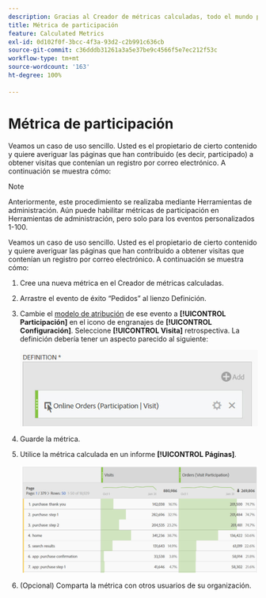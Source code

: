 ```yaml
---
description: Gracias al Creador de métricas calculadas, todo el mundo puede crear una métrica de participación.
title: Métrica de participación
feature: Calculated Metrics
exl-id: 0d102f0f-3bcc-4f3a-93d2-c2b991c636cb
source-git-commit: c36dddb31261a3a5e37be9c4566f5e7ec212f53c
workflow-type: tm+mt
source-wordcount: '163'
ht-degree: 100%

---
```


# Métrica de participación

Veamos un caso de uso sencillo. Usted es el propietario de cierto contenido y quiere averiguar las páginas que han contribuido (es decir, participado) a obtener visitas que contenían un registro por correo electrónico. A continuación se muestra cómo:

>[!NOTE]
>
>Anteriormente, este procedimiento se realizaba mediante Herramientas de administración. Aún puede habilitar métricas de participación en Herramientas de administración, pero solo para los eventos personalizados 1-100.

Veamos un caso de uso sencillo. Usted es el propietario de cierto contenido y quiere averiguar las páginas que han contribuido a obtener visitas que contenían un registro por correo electrónico. A continuación se muestra cómo:

1. Cree una nueva métrica en el Creador de métricas calculadas.
1. Arrastre el evento de éxito “Pedidos” al lienzo Definición.
1. Cambie el [modelo de atribución](/help/components/calc-metrics/cm-workflow/m-metric-type-alloc.md) de ese evento a **[!UICONTROL Participación]** en el icono de engranajes de **[!UICONTROL Configuración]**. Seleccione **[!UICONTROL Visita]** retrospectiva. La definición debería tener un aspecto parecido al siguiente:

   ![](assets/participation.png)

1. Guarde la métrica.
1. Utilice la métrica calculada en un informe **[!UICONTROL Páginas]**.

   ![](assets/participation-pages.png)

1. (Opcional) Comparta la métrica con otros usuarios de su organización.
